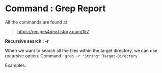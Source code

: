 # Command : Grep Report

All the commands are found at 
> https://recipes4dev.tistory.com/157

**Recursive search : -r**

When we want to search all the files within the target directory, we can use recursive option.
Command : `grep -r "String" Target-Directory`

Examples:
